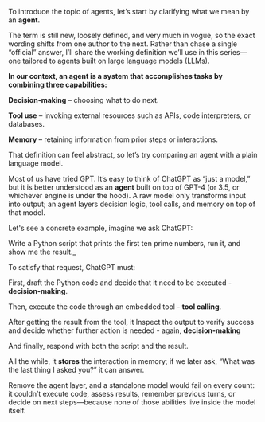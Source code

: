 To introduce the topic of agents, let’s start by clarifying what we mean by an **agent**. 

The term is still new, loosely defined, and very much in vogue, so the exact wording shifts from one author to the next. Rather than chase a single “official” answer, I’ll share the working definition we’ll use in this series—one tailored to agents built on large language models (LLMs).


**In our context, an agent is a system that accomplishes tasks by combining three capabilities:**

**Decision-making** – choosing what to do next.

**Tool use** – invoking external resources such as APIs, code interpreters, or databases.

**Memory** – retaining information from prior steps or interactions.


That definition can feel abstract, so let’s try comparing an agent with a plain language model.


Most of us have tried GPT. It’s easy to think of ChatGPT as “just a model,” but it is better understood as an **agent** built on top of GPT-4 (or 3.5, or whichever engine is under the hood). A raw model only transforms input into output; an agent layers decision logic, tool calls, and memory on top of that model.

Let's see a concrete example, imagine we ask ChatGPT:

Write a Python script that prints the first ten prime numbers, run it, and show me the result._


To satisfy that request, ChatGPT must:

First, draft the Python code and decide that it need to be executed - **decision-making**.

Then, execute the code through an embedded tool - **tool calling**.

After getting the result from the tool, it Inspect the output to verify success and decide whether further action is needed - again, **decision-making**

And finally, respond with both the script and the result.

All the while, it **stores** the interaction in memory; if we later ask, “What was the last thing I asked you?” it can answer.


Remove the agent layer, and a standalone model would fail on every count: it couldn’t execute code, assess results, remember previous turns, or decide on next steps—because none of those abilities live inside the model itself.